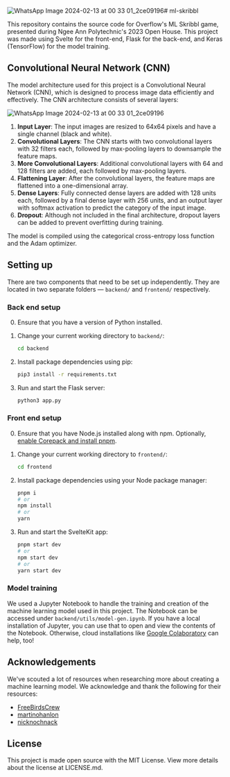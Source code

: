 ![WhatsApp Image 2024-02-13 at 00 33 01_2ce09196](https://github.com/np-overflow/ml-skribbl/assets/105436607/b7a9e43c-f494-4275-b2f5-435154b0a75b)# ml-skribbl

This repository contains the source code for Overflow's ML Skribbl game, presented during Ngee Ann Polytechnic's 2023 Open House. This project was made using Svelte for the front-end, Flask for the back-end, and Keras (TensorFlow) for the model training.

## Convolutional Neural Network (CNN)

The model architecture used for this project is a Convolutional Neural Network (CNN), which is designed to process image data efficiently and effectively. The CNN architecture consists of several layers:

![WhatsApp Image 2024-02-13 at 00 33 01_2ce09196](https://github.com/np-overflow/ml-skribbl/assets/105436607/e4b3350f-2c17-48ba-a753-0f1a9d3a9867)

1. **Input Layer**: The input images are resized to 64x64 pixels and have a single channel (black and white).
2. **Convolutional Layers**: The CNN starts with two convolutional layers with 32 filters each, followed by max-pooling layers to downsample the feature maps.
3. **More Convolutional Layers**: Additional convolutional layers with 64 and 128 filters are added, each followed by max-pooling layers.
4. **Flattening Layer**: After the convolutional layers, the feature maps are flattened into a one-dimensional array.
5. **Dense Layers**: Fully connected dense layers are added with 128 units each, followed by a final dense layer with 256 units, and an output layer with softmax activation to predict the category of the input image.
6. **Dropout**: Although not included in the final architecture, dropout layers can be added to prevent overfitting during training.

The model is compiled using the categorical cross-entropy loss function and the Adam optimizer.

## Setting up

There are two components that need to be set up independently. They are located in two separate folders — `backend/` and `frontend/` respectively.

### Back end setup

0. Ensure that you have a version of Python installed.

1. Change your current working directory to `backend/`:
	```sh
	cd backend
	```

2. Install package dependencies using pip:
	```sh
	pip3 install -r requirements.txt
	```

3. Run and start the Flask server:
	```sh
	python3 app.py
	```

### Front end setup

0. Ensure that you have Node.js installed along with npm. Optionally, [enable Corepack and install pnpm](https://pnpm.io/installation).

1. Change your current working directory to `frontend/`:
	```sh
	cd frontend
	```

2. Install package dependencies using your Node package manager:
	```sh
	pnpm i
	# or
	npm install
	# or
	yarn
	```

3. Run and start the SvelteKit app:
	```sh
	pnpm start dev
	# or
	npm start dev
	# or 
	yarn start dev
	```

### Model training

We used a Jupyter Notebook to handle the training and creation of the machine learning model used in this project. The Notebook can be accessed under `backend/utils/model-gen.ipynb`. If you have a local installation of Jupyter, you can use that to open and view the contents of the Notebook. Otherwise, cloud installations like [Google Colaboratory](https://colab.research.google.com) can help, too!

## Acknowledgements

We've scouted a lot of resources when researching more about creating a machine learning model. We acknowledge and thank the following for their resources:

- [FreeBirdsCrew](https://github.com/FreeBirdsCrew/Google_QuickDraw_Implementation)
- [martinohanlon](https://github.com/martinohanlon/quickdraw_python)
- [nicknochnack](https://github.com/nicknochnack/ImageClassification)

## License

This project is made open source with the MIT License. View more details about the license at LICENSE.md.
